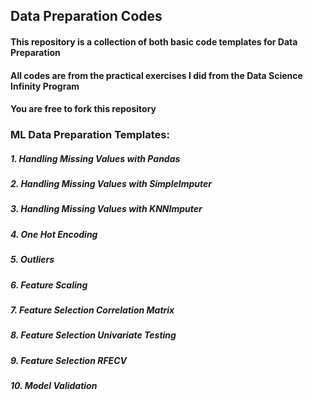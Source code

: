 ## Data Preparation Codes

#### This repository is a collection of both basic code templates for Data Preparation
#### All codes are from the practical exercises I did from the Data Science Infinity Program
#### You are free to fork this repository

### ML Data Preparation Templates:
##### 1. Handling Missing Values with Pandas
##### 2. Handling Missing Values with SimpleImputer
##### 3. Handling Missing Values with KNNImputer
##### 4. One Hot Encoding
##### 5. Outliers
##### 6. Feature Scaling
##### 7. Feature Selection Correlation Matrix
##### 8. Feature Selection Univariate Testing
##### 9. Feature Selection RFECV
##### 10. Model Validation
